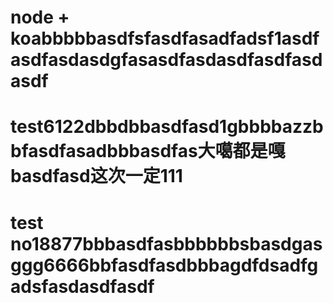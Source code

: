 # node + koabbbbbasdfsfasdfasadfadsf1asdfasdfasdasdgfasasdfasdasdfasdfasdasdf
# test6122dbbdbbasdfasd1gbbbbazzbbfasdfasadbbbasdfas大噶都是嘎basdfasd这次一定111
# test no18877bbbasdfasbbbbbbsbasdgasggg6666bbfasdfasdbbbagdfdsadfgadsfasdasdfasdf
